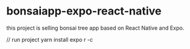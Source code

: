 # bonsaiapp-expo-react-native

this project is selling bonsai tree app based on React Native and Expo.

// run project
  yarn install
  expo r -c
